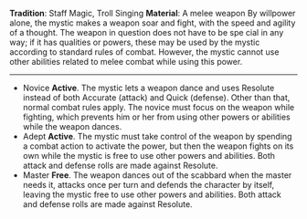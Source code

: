 **Tradition**: Staff Magic, Troll Singing 
**Material**: A melee weapon 
By willpower alone, the mystic makes a weapon soar and fight, with the speed and agility of a thought. The weapon in question does not have to be spe cial in any way; if it has qualities or powers, these may be used by the mystic according to standard rules of combat. However, the mystic cannot use other abilities related to melee combat while using this power.

---
- Novice **Active**. The mystic lets a weapon dance and uses Resolute instead of both Accurate (attack) and Quick (defense). Other than that, normal combat rules apply. The novice must focus on the weapon while fighting, which prevents him or her from using other powers or abilities while the weapon dances.
- Adept **Active**. The mystic must take control of the weapon by spending a combat action to activate the power, but then the weapon fights on its own while the mystic is free to use other powers and abilities. Both attack and defense rolls are made against Resolute.
- Master **Free**. The weapon dances out of the scabbard when the master needs it, attacks once per turn and defends the character by itself, leaving the mystic free to use other powers and abilities. Both attack and defense rolls are made against Resolute.